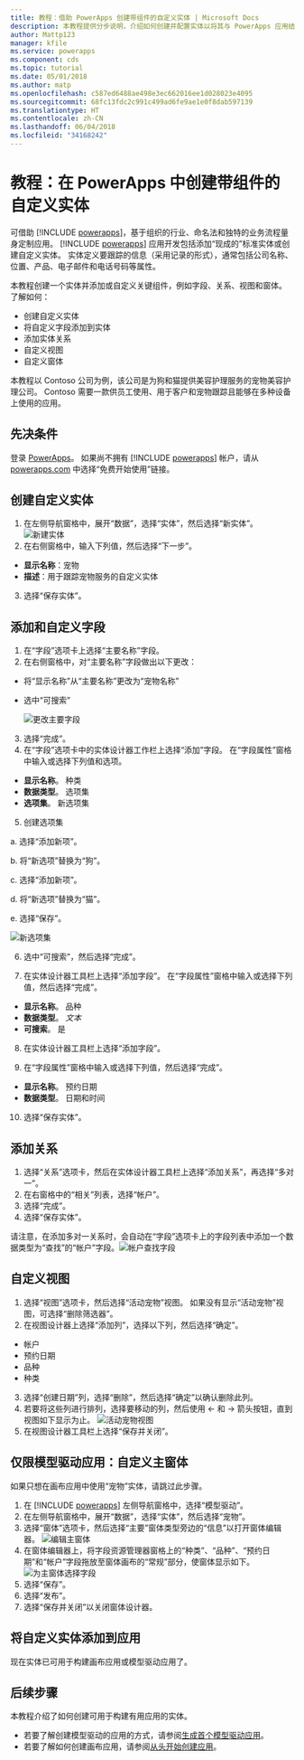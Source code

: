 ```yaml
---
title: 教程：借助 PowerApps 创建带组件的自定义实体 | Microsoft Docs
description: 本教程提供分步说明，介绍如何创建并配置实体以将其与 PowerApps 应用结合使用。
author: Mattp123
manager: kfile
ms.service: powerapps
ms.component: cds
ms.topic: tutorial
ms.date: 05/01/2018
ms.author: matp
ms.openlocfilehash: c587ed6488ae498e3ec662016ee1d028023e4095
ms.sourcegitcommit: 68fc13fdc2c991c499ad6fe9ae1e0f8dab597139
ms.translationtype: HT
ms.contentlocale: zh-CN
ms.lasthandoff: 06/04/2018
ms.locfileid: "34168242"
---
```

# <a name="tutorial-create-a-custom-entity-that-has-components-in-powerapps"></a>教程：在 PowerApps 中创建带组件的自定义实体

可借助 [!INCLUDE [powerapps](../../includes/powerapps.md)]，基于组织的行业、命名法和独特的业务流程量身定制应用。 [!INCLUDE [powerapps](../../includes/powerapps.md)] 应用开发包括添加“现成的”标准实体或创建自定义实体。 实体定义要跟踪的信息（采用记录的形式），通常包括公司名称、位置、产品、电子邮件和电话号码等属性。 

本教程创建一个实体并添加或自定义关键组件，例如字段、关系、视图和窗体。 了解如何：

- 创建自定义实体
- 将自定义字段添加到实体
- 添加实体关系
- 自定义视图 
- 自定义窗体

本教程以 Contoso 公司为例，该公司是为狗和猫提供美容护理服务的宠物美容护理公司。 Contoso 需要一款供员工使用、用于客户和宠物跟踪且能够在多种设备上使用的应用。

## <a name="prerequisites"></a>先决条件

登录 [PowerApps](https://powerapps.microsoft.com/)。 如果尚不拥有 [!INCLUDE [powerapps](../../includes/powerapps.md)] 帐户，请从 [powerapps.com](https://web.powerapps.com) 中选择“免费开始使用”链接。

## <a name="create-a-custom-entity"></a>创建自定义实体

1. 在左侧导航窗格中，展开“数据”，选择“实体”，然后选择“新实体”。
    ![新建实体](media/create-custom-entity/create-new-entity.png)
2. 在右侧窗格中，输入下列值，然后选择“下一步”。
  - **显示名称**：宠物 
  - **描述**：用于跟踪宠物服务的自定义实体
3. 选择“保存实体”。

## <a name="add-and-customize-fields"></a>添加和自定义字段
 
1. 在“字段”选项卡上选择“主要名称”字段。
2. 在右侧窗格中，对“主要名称”字段做出以下更改： 
  - 将“显示名称”从“主要名称”更改为“宠物名称”
  - 选中“可搜索”  
  
    ![更改主要字段](media/create-custom-entity/primary-field.png)
3. 选择“完成”。
4. 在“字段”选项卡中的实体设计器工作栏上选择“添加”字段。 在“字段属性”窗格中输入或选择下列值和选项。
  - **显示名称**。 种类
  - **数据类型**。 选项集
  - **选项集**。 新选项集
5. 创建选项集

  a. 选择“添加新项”。 
  
  b. 将“新选项”替换为“狗”。 
   
  c. 选择“添加新项”。 
    
  d.  将“新选项”替换为“猫”。 
    
  e. 选择“保存”。 

  ![新选项集](media/create-custom-entity/optionset-add-items.png)

6. 选中“可搜索”，然后选择“完成”。

7. 在实体设计器工具栏上选择“添加字段”。 在“字段属性”窗格中输入或选择下列值，然后选择“完成”。
  - **显示名称**。 品种
  - **数据类型**。 *文本*
  - **可搜索**。 是

8. 在实体设计器工具栏上选择“添加字段”。 

9. 在“字段属性”窗格中输入或选择下列值，然后选择“完成”。 
  - **显示名称**。 预约日期
  - **数据类型**。 日期和时间

10. 选择“保存实体”。

## <a name="add-a-relationship"></a>添加关系

1. 选择“关系”选项卡，然后在实体设计器工具栏上选择“添加关系”，再选择“多对一”。 
2. 在右窗格中的“相关”列表，选择“帐户”。
3. 选择“完成”。
4. 选择“保存实体”。

请注意，在添加多对一关系时，会自动在“字段”选项卡上的字段列表中添加一个数据类型为“查找”的“帐户”字段。![帐户查找字段](media/create-custom-entity/account-lookup-field.png)

## <a name="customize-a-view"></a>自定义视图

1. 选择“视图”选项卡，然后选择“活动宠物”视图。 如果没有显示“活动宠物”视图，可选择“删除筛选器”。
2. 在视图设计器上选择“添加列”，选择以下列，然后选择“确定”。
  - 帐户
  - 预约日期 
  - 品种 
  - 种类
3. 选择“创建日期”列，选择“删除”，然后选择“确定”以确认删除此列。
4. 若要将这些列进行排列，选择要移动的列，然后使用 <- 和 -> 箭头按钮，直到视图如下显示为止。
    ![活动宠物视图](media/create-custom-entity/active-pets-view.png)
5. 在视图设计器工具栏上选择“保存并关闭”。  

## <a name="model-driven-apps-only-customize-the-main-form"></a>仅限模型驱动应用：自定义主窗体

如果只想在画布应用中使用“宠物”实体，请跳过此步骤。 

1. 在 [!INCLUDE [powerapps](../../includes/powerapps.md)] 左侧导航窗格中，选择“模型驱动”。
2. 在左侧导航窗格中，展开“数据”，选择“实体”，然后选择“宠物”。
3. 选择“窗体”选项卡，然后选择“主要”窗体类型旁边的“信息”以打开窗体编辑器。
    ![编辑主窗体](media/create-custom-entity/main-form-edit.png)
4. 在窗体编辑器上，将字段资源管理器窗格上的“种类”、“品种”、“预约日期”和“帐户”字段拖放至窗体画布的“常规”部分，使窗体显示如下。
    ![为主窗体选择字段](media/create-custom-entity/main-form-edit2.png) 
5. 选择“保存”。
6. 选择“发布”。
7. 选择“保存并关闭”以关闭窗体设计器。

## <a name="add-the-custom-entity-to-an-app"></a>将自定义实体添加到应用

现在实体已可用于构建画布应用或模型驱动应用了。 

## <a name="next-steps"></a>后续步骤

本教程介绍了如何创建可用于构建有用应用的实体。 
- 若要了解创建模型驱动的应用的方式，请参阅[生成首个模型驱动应用](../model-driven-apps/build-first-model-driven-app.md)。
- 若要了解如何创建画布应用，请参阅[从头开始创建应用](../canvas-apps/get-started-create-from-blank.md)。
